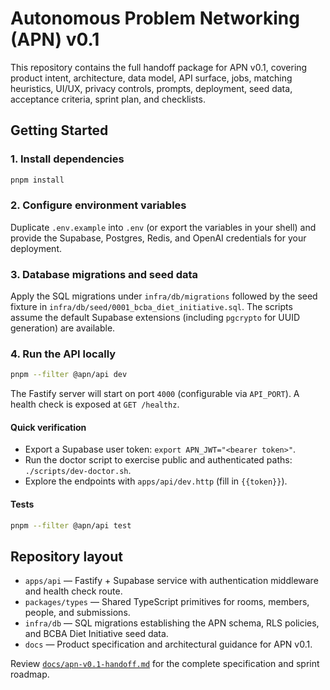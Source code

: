 # Autonomous Problem Networking (APN) v0.1

This repository contains the full handoff package for APN v0.1, covering product intent, architecture, data model, API surface, jobs, matching heuristics, UI/UX, privacy controls, prompts, deployment, seed data, acceptance criteria, sprint plan, and checklists.

## Getting Started

### 1. Install dependencies

```bash
pnpm install
```

### 2. Configure environment variables

Duplicate `.env.example` into `.env` (or export the variables in your shell) and provide the Supabase, Postgres, Redis, and OpenAI credentials for your deployment.

### 3. Database migrations and seed data

Apply the SQL migrations under `infra/db/migrations` followed by the seed fixture in `infra/db/seed/0001_bcba_diet_initiative.sql`. The scripts assume the default Supabase extensions (including `pgcrypto` for UUID generation) are available.

### 4. Run the API locally

```bash
pnpm --filter @apn/api dev
```

The Fastify server will start on port `4000` (configurable via `API_PORT`). A health check is exposed at `GET /healthz`.

#### Quick verification

- Export a Supabase user token: `export APN_JWT="<bearer token>"`.
- Run the doctor script to exercise public and authenticated paths: `./scripts/dev-doctor.sh`.
- Explore the endpoints with `apps/api/dev.http` (fill in `{{token}}`).

#### Tests

```bash
pnpm --filter @apn/api test
```

## Repository layout

- `apps/api` — Fastify + Supabase service with authentication middleware and health check route.
- `packages/types` — Shared TypeScript primitives for rooms, members, people, and submissions.
- `infra/db` — SQL migrations establishing the APN schema, RLS policies, and BCBA Diet Initiative seed data.
- `docs` — Product specification and architectural guidance for APN v0.1.

Review [`docs/apn-v0.1-handoff.md`](docs/apn-v0.1-handoff.md) for the complete specification and sprint roadmap.
